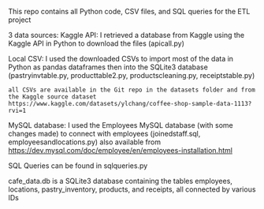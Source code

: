 This repo contains all Python code, CSV files, and SQL queries for the ETL project 


3 data sources: 
  Kaggle API: I retrieved a database from Kaggle using the Kaggle API in Python to download the files (apicall.py)

  
  Local CSV: I used the downloaded CSVs to import most of the data in Python as pandas dataframes then into the SQLite3 database (pastryinvtable.py, 
    producttable2.py, productscleaning.py, receiptstable.py) 
    
    all CSVs are available in the Git repo in the datasets folder and from the Kaggle source dataset 
    https://www.kaggle.com/datasets/ylchang/coffee-shop-sample-data-1113?rvi=1

    
  MySQL database: I used the Employees MySQL database (with some changes made) to connect with employees (joinedstaff.sql, employeesandlocations.py)
    also available from https://dev.mysql.com/doc/employee/en/employees-installation.html 


SQL Queries can be found in sqlqueries.py 


cafe_data.db is a SQLite3 database containing the tables employees, locations, pastry_inventory, products, and receipts, all connected by various IDs 
